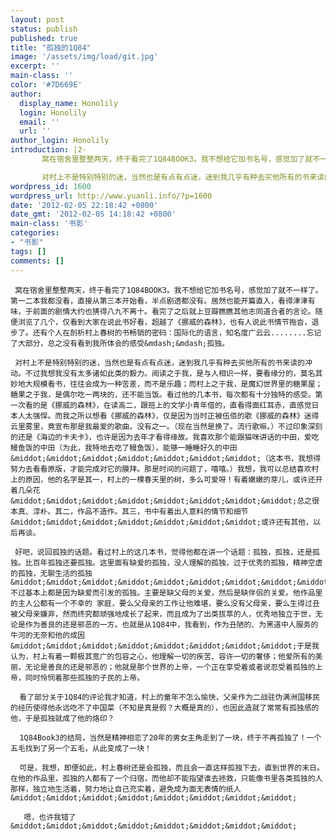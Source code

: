 ```yaml
---
layout: post
status: publish
published: true
title: "孤独的1Q84"
image: '/assets/img/load/git.jpg'
excerpt: ''
main-class: ''
color: '#7D669E'
author:
  display_name: Honolily
  login: Honolily
  email: ''
  url: ''
author_login: Honolily
introduction: |2-
       窝在宿舍里整整两天，终于看完了1Q84BOOK3。我不想给它加书名号，感觉加了就不一样了。第一二本我都没看，直接从第三本开始看，半点剧透都没有。居然也能开篇直入，看得津津有味，于前面的剧情大约也猜得八九不离十。看完了之后就上豆瓣瞧瞧其他志同道合者的言论。随便浏览了几个，仅看到大家在说此书好看，超越了《挪威的森林》，也有人说此书情节拖沓，退步了。还有个人在剖析村上春树的书畅销的密码：国际化的语言，知名度广云云........忘记了大部分，总之没有看到我所体会的感受&mdash;&mdash;孤独。

       对村上不是特别特别的迷，当然也是有点有点迷，迷到我几乎有种去买他所有的书来读的冲动。不过我想我没有太多诸如此类的毅力。阅读之于我，是与人相识一样，要看缘分的，莫名其妙地大规模看书，往往会成为一种苦差，而不是乐趣；而村上之于我，是魔幻世界里的糖果屋；
wordpress_id: 1600
wordpress_url: http://www.yuanli.info/?p=1600
date: '2012-02-05 22:18:42 +0800'
date_gmt: '2012-02-05 14:18:42 +0800'
main-class: '书影'
categories:
- "书影"
tags: []
comments: []
---
```

     窝在宿舍里整整两天，终于看完了1Q84BOOK3。我不想给它加书名号，感觉加了就不一样了。第一二本我都没看，直接从第三本开始看，半点剧透都没有。居然也能开篇直入，看得津津有味，于前面的剧情大约也猜得八九不离十。看完了之后就上豆瓣瞧瞧其他志同道合者的言论。随便浏览了几个，仅看到大家在说此书好看，超越了《挪威的森林》，也有人说此书情节拖沓，退步了。还有个人在剖析村上春树的书畅销的密码：国际化的语言，知名度广云云........忘记了大部分，总之没有看到我所体会的感受&mdash;&mdash;孤独。

     对村上不是特别特别的迷，当然也是有点有点迷，迷到我几乎有种去买他所有的书来读的冲动。不过我想我没有太多诸如此类的毅力。阅读之于我，是与人相识一样，要看缘分的，莫名其妙地大规模看书，往往会成为一种苦差，而不是乐趣；而村上之于我，是魔幻世界里的糖果屋；糖果之于我，是偶尔吃一两块的，还不能当饭。看过他的几本书，每次都有十分独特的感受。第一次看的是《挪威的森林》，在读高二，跟班上的文学小青年借的，直看得面红耳赤，直感觉日本人太强悍。而我之所以想看《挪威的森林》，仅是因为当时正被伍佰的歌《挪威的森林》迷得云里雾里，竟宣布那是我最爱的歌曲。没有之一。（现在当然是换了。流行歌嘛。）不过印象深刻的还是《海边的卡夫卡》，也许是因为去年才看得缘故。我喜欢那个能跟猫咪讲话的中田，爱吃鳗鱼饭的中田（为此，我特地去吃了鳗鱼饭），能够一睡睡好久的中田&middot;&middot;&middot;&middot;&middot;&middot;&middot;（这本书，我想得努力去看看原版，才能完成对它的膜拜。那是时间的问题了，嘻嘻。）我想，我可以总结喜欢村上的原因，他的名字是其一，村上的一棵春天里的树，多么可爱呀！有着嫩嫩的芽儿，或许还开着几朵花&middot;&middot;&middot;&middot;&middot;&middot;&middot;&middot;总之很本真、淳朴。其二，作品不造作。其三，书中有着出人意料的情节和细节&middot;&middot;&middot;&middot;&middot;&middot;&middot;或许还有其他，以后再谈。

     好吧，说回孤独的话题。看过村上的这几本书，觉得他都在讲一个话题：孤独，孤独，还是孤独。比百年孤独还要孤独。这里面有缺爱的孤独，没人理解的孤独，过于优秀的孤独，精神空虚的孤独，无聊生活的孤独&middot;&middot;&middot;&middot;&middot;&middot;&middot;&middot;&middot;不过基本上都是因为缺爱而引发的孤独。主要是缺父母的关爱，然后是缺伴侣的关爱。他作品里的主人公都有一个不幸的 家庭，要么父母亲的工作让他难堪，要么没有父母亲，要么生得过丑被父母亲嫌弃，然而终究都顽强地成长了起来，而且成为了出类拔萃的人，优秀地独立于世，无论是作为善良的还是邪恶的一方。也就是从1Q84中，我看到，作为丑陋的、为黑道中人服务的牛河的无奈和他的成因&middot;&middot;&middot;&middot;&middot;&middot;&middot;&middot;于是我认为，村上有着一颗极其宽广的包容之心，他理解一切的疾苦、容许一切的奢侈；他爱所有的美丽，无论是善良的还是邪恶的；他就是那个世界的上帝，一个正在享受着或者说忍受着孤独的上帝，同时怜悯着那些孤独的子民的上帝。

      看了部分关于1Q84的评论我才知道，村上的童年不怎么愉快，父亲作为二战驻伪满洲国移民的经历使得他永远吃不了中国菜（不知是真是假？大概是真的），也因此造就了常常有孤独感的他，于是孤独就成了他的烙印？

      1Q84Book3的结局，当然是精神相恋了20年的男女主角走到了一块，终于不再孤独了！一个五毛找到了另一个五毛，从此变成了一块！

      可是，我想，即便如此，村上春树还是会孤独，而且会一直这样孤独下去，直到世界的末日。在他的作品里，孤独的人都有了一个归宿，而他却不能指望谁去拯救，只能像书里各类孤独的人那样，独立地生活着，努力地让自己充实着，避免成为面无表情的纸人 &middot;&middot;&middot;&middot;&middot;&middot;&middot;&middot;

       嗯，也许我错了&middot;&middot;&middot;&middot;&middot;&middot;&middot;&middot;

